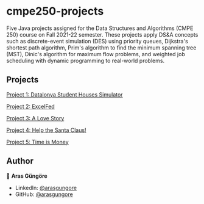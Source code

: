 # cmpe250-projects

Five Java projects assigned for the Data Structures and Algorithms (CMPE 250) course on Fall 2021-22 semester. These projects apply DS&A concepts such as discrete-event simulation (DES) using priority queues, Dijkstra's shortest path algorithm, Prim's algorithm to find the minimum spanning tree (MST), Dinic's algorithm for maximum flow problems, and weighted job scheduling with dynamic programming to real-world problems.



## Projects

[Project 1: Datalonya Student Houses Simulator](DatalonyaStudentHousesSimulator)

[Project 2: ExcelFed](ExcelFed)

[Project 3: A Love Story](LoveStory)

[Project 4: Help the Santa Claus!](HelpSantaClaus)

[Project 5: Time is Money](TimeIsMoney)



## Author

👤 **Aras Güngöre**

* LinkedIn: [@arasgungore](https://www.linkedin.com/in/arasgungore)
* GitHub: [@arasgungore](https://github.com/arasgungore)
